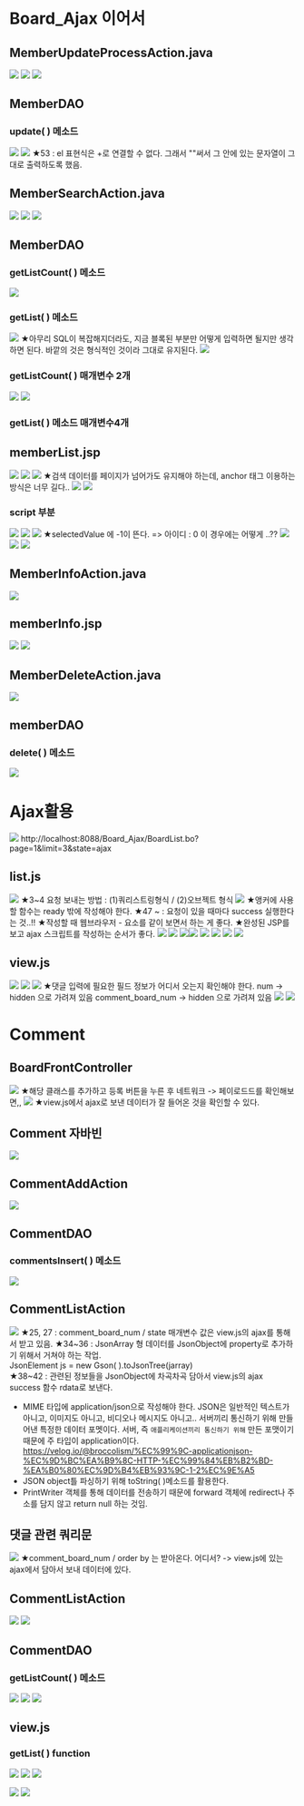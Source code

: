 # Board_Ajax 이어서
## MemberUpdateProcessAction.java
![](../image/Pasted%20image%2020240321090248.png)
![](../image/Pasted%20image%2020240321091013.png)
![](../image/Pasted%20image%2020240321091540.png)


## MemberDAO
### update( ) 메소드
![](../image/Pasted%20image%2020240321092300.png)
![](../image/Pasted%20image%2020240321094530.png)
★53 : el 표현식은 +로 연결할 수 없다. 그래서 ""써서 그 안에 있는 문자열이 그대로 출력하도록 했음. 


## MemberSearchAction.java
![](../image/Pasted%20image%2020240321100356.png)
![](../image/Pasted%20image%2020240321101709.png)
![](../image/Pasted%20image%2020240321102555.png)


## MemberDAO
### getListCount( ) 메소드
![](../image/Pasted%20image%2020240321104040.png)


### getList( ) 메소드
![](../image/Pasted%20image%2020240321110415.png)
★아무리 SQL이 복잡해지더라도, 지금 블록된 부분만 어떻게 입력하면 될지만 생각하면 된다. 바깥의 것은 형식적인 것이라 그대로 유지된다.
![](../image/Pasted%20image%2020240321111213.png)



### getListCount( ) 매개변수 2개
![](../image/Pasted%20image%2020240321112531.png)
![](../image/Pasted%20image%2020240321113605.png)


### getList( ) 메소드 매개변수4개



## memberList.jsp

![](../image/Pasted%20image%2020240321114340.png)
![](../image/Pasted%20image%2020240321120214.png)
![](../image/Pasted%20image%2020240321121003.png)
★검색 데이터를 페이지가 넘어가도 유지해야 하는데, anchor 태그 이용하는 방식은 너무 길다..
![](../image/Pasted%20image%2020240321122233.png)
![](../image/Pasted%20image%2020240321122958.png)

### script 부분
![](../image/Pasted%20image%2020240321140305.png)
![](../image/Pasted%20image%2020240321150959.png)
![](../image/Pasted%20image%2020240321151834.png)
★selectedValue 에 -1이 뜬다. => 아이디 : 0 이 경우에는 어떻게 ..??
![](../image/Pasted%20image%2020240321152437.png)
![](../image/Pasted%20image%2020240321153042.png)
![](../image/Pasted%20image%2020240322090307.png)


## MemberInfoAction.java
![](../image/Pasted%20image%2020240322090639.png)


## memberInfo.jsp
![](../image/Pasted%20image%2020240322091754.png)
![](../image/Pasted%20image%2020240322092850.png)


## MemberDeleteAction.java
![](../image/Pasted%20image%2020240322100111.png)



## memberDAO
### delete( ) 메소드
![](../image/Pasted%20image%2020240322100854.png)



# Ajax활용
![](../image/Pasted%20image%2020240322102136.png)
http://localhost:8088/Board_Ajax/BoardList.bo?page=1&limit=3&state=ajax

## list.js
![](../image/Pasted%20image%2020240322103408.png)
★3~4 요청 보내는 방법 : (1)쿼리스트링형식 / (2)오브젝트
형식
![](../image/Pasted%20image%2020240322103928.png)
★앵커에 사용할 함수는 ready 밖에 작성해야 한다.
★47 ~ : 요청이 있을 때마다 success 실행한다는 것..!!
★작성할 때 웹브라우저 - 요소를 같이 보면서 하는 게 좋다.
★완성된 JSP를 보고 ajax 스크립트를 작성하는 순서가 좋다.
![](../image/Pasted%20image%2020240322110514.png)
![](../image/Pasted%20image%2020240322110619.png)
![](../image/Pasted%20image%2020240322111307.png)![](../image/Pasted%20image%2020240322114546.png)
![](../image/Pasted%20image%2020240322120522.png)
![](../image/Pasted%20image%2020240322120533.png)
![](../image/Pasted%20image%2020240322121337.png)
![](../image/Pasted%20image%2020240322121650.png)



## view.js
![](../image/Pasted%20image%2020240322140322.png)
![](../image/Pasted%20image%2020240322141433.png)
![](../image/Pasted%20image%2020240322142410.png)
★댓글 입력에 필요한 필드 정보가 어디서 오는지 확인해야 한다.
num -> hidden 으로 가려져 있음
comment_board_num -> hidden 으로 가려져 있음
![](../image/Pasted%20image%2020240322142635.png)
![](../image/Pasted%20image%2020240322144052.png)




# Comment
## BoardFrontController
![](../image/Pasted%20image%2020240322145139.png)
★해당 클래스를 추가하고 등록 버튼을 누른 후 네트워크 -> 페이로드드를 확인해보면,,
![](../image/Pasted%20image%2020240322145228.png)
★view.js에서 ajax로 보낸 데이터가 잘 들어온 것을 확인할 수 있다.


## Comment 자바빈
![](../image/Pasted%20image%2020240322150545.png)


## CommentAddAction
![](../image/Pasted%20image%2020240322150601.png)



## CommentDAO
### commentsInsert( ) 메소드
![](../image/Pasted%20image%2020240322151341.png)



## CommentListAction
![](../image/Pasted%20image%2020240322153259.png)
★25, 27  : comment_board_num / state 매개변수 값은 view.js의 ajax를 통해서 받고 있음.
★34~36 : JsonArray 형 데이터를 JsonObject에 property로 추가하기 위해서 거쳐야 하는 작업. <br>JsonElement js = new Gson( ).toJsonTree(jarray)<br>★38~42 : 관련된 정보들을 JsonObject에 차곡차곡 담아서 view.js의 ajax success 함수 rdata로 보낸다.
- MIME 타입에 application/json으로 작성해야 한다. JSON은 일반적인 텍스트가 아니고, 이미지도 아니고, 비디오나 메시지도 아니고.. 서버끼리 통신하기 위해 만들어낸 특정한 데이터 포멧이다. 서버, 즉 `애플리케이션끼리 통신하기 위해` 만든 포맷이기 때문에 주 타입이 application이다. https://velog.io/@broccolism/%EC%99%9C-applicationjson-%EC%9D%BC%EA%B9%8C-HTTP-%EC%99%84%EB%B2%BD-%EA%B0%80%EC%9D%B4%EB%93%9C-1-2%EC%9E%A5
- JSON object틀 파싱하기 위해 toString( )메소드를 활용한다.
- PrintWriter 객체를 통해 데이터를 전송하기 때문에 forward 객체에 redirect나 주소를 담지 않고 return null 하는 것임.

## 댓글 관련 쿼리문
![](../image/Pasted%20image%2020240322154353.png)
★comment_board_num / order by 는 받아온다. 어디서?
-> view.js에 있는 ajax에서 담아서 보내 데이터에 있다.


## CommentListAction
![](../image/Pasted%20image%2020240322160218.png)
![](../image/Pasted%20image%2020240322160224.png)



## CommentDAO
### getListCount( ) 메소드
![](../image/Pasted%20image%2020240322161241.png)
![](../image/Pasted%20image%2020240322161851.png)
![](../image/Pasted%20image%2020240322162831.png)



## view.js
### getList( ) function
![](../image/Pasted%20image%2020240322164727.png)
![](../image/Pasted%20image%2020240322171342.png)
![](../image/Pasted%20image%2020240322172113.png)

![](../image/Pasted%20image%2020240322173104.png)
![](../image/Pasted%20image%2020240322174411.png)
